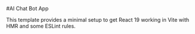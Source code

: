 #AI Chat Bot App

This template provides a minimal setup to get React 19 working in Vite with HMR and some ESLint rules.
